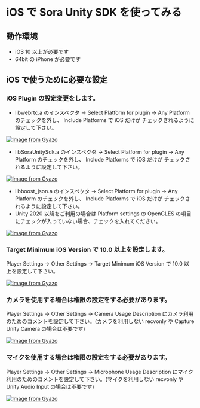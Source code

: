 # iOS で Sora Unity SDK を使ってみる

## 動作環境

- iOS 10 以上が必要です
- 64bit の iPhone が必要です

## iOS で使うために必要な設定

### iOS Plugin の設定変更をします。

- libwebrtc.a のインスペクタ -> Select Platform for plugin -> Any Platform のチェックを外し、 Include Platforms で iOS だけが チェックされるように設定して下さい。

[![Image from Gyazo](https://i.gyazo.com/56c8d6e6f975ae5666f25e07d0eccde9.png)](https://gyazo.com/56c8d6e6f975ae5666f25e07d0eccde9)

- libSoraUnitySdk.a のインスペクタ -> Select Platform for plugin -> Any Platform のチェックを外し、 Include Platforms で iOS だけが チェックされるように設定して下さい。

[![Image from Gyazo](https://i.gyazo.com/622ba8940acb005eb354124b2a1999bb.png)](https://gyazo.com/622ba8940acb005eb354124b2a1999bb)

- libboost_json.a のインスペクタ -> Select Platform for plugin -> Any Platform のチェックを外し、 Include Platforms で iOS だけが チェックされるように設定して下さい。
- Unity 2020 以降をご利用の場合は Platform settings の OpenGLES の項目にチェックが入っていない場合、チェックを入れてください。

[![Image from Gyazo](https://i.gyazo.com/b556ba7577afb690cba2bf442555939e.png)](https://gyazo.com/b556ba7577afb690cba2bf442555939e)

### Target Minimum iOS Version で 10.0 以上を設定します。

Player Settings -> Other Settings -> Target Minimum iOS Version で 10.0 以上を設定して下さい。

[![Image from Gyazo](https://i.gyazo.com/68c11b75729d369aba529e07129a61a6.png)](https://gyazo.com/68c11b75729d369aba529e07129a61a6)

### カメラを使用する場合は権限の設定をする必要があります。

Player Settings -> Other Settings -> Camera Usage Description にカメラ利用のためのコメントを設定して下さい。(カメラを利用しない recvonly や Capture Unity Camera の場合は不要です)

[![Image from Gyazo](https://i.gyazo.com/ea332824fbcf5377734c6d399d1c77e2.png)](https://gyazo.com/ea332824fbcf5377734c6d399d1c77e2)

### マイクを使用する場合は権限の設定をする必要があります。

Player Settings -> Other Settings -> Microphone Usage Description にマイク利用のためのコメントを設定して下さい。(マイクを利用しない recvonly や Unity Audio Input の場合は不要です)

[![Image from Gyazo](https://i.gyazo.com/aa73f00db149a853234939659eff999a.png)](https://gyazo.com/aa73f00db149a853234939659eff999a)
